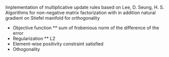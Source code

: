 Implementation of multiplicative update rules based on Lee, D. Seung, H. S. Algorithms for non-negative matrix factorization with in addition natural gradient on Stiefel manifold for orthogonality
* Objective function
    ** sum of frobenious norm of the difference of the error
* Regularization
    ** L2
* Element-wise positivity constraint satisfied
* Othogonality